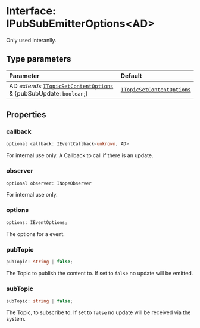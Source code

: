 # Interface: IPubSubEmitterOptions<AD\>

Only used interanlly.

## Type parameters

| Parameter                                                                                                    | Default                                                           |
| :----------------------------------------------------------------------------------------------------------- | :---------------------------------------------------------------- |
| AD _extends_ [`ITopicSetContentOptions`](interface.ITopicSetContentOptions.md) & \{pubSubUpdate: `boolean`;} | [`ITopicSetContentOptions`](interface.ITopicSetContentOptions.md) |

## Properties

### callback

```ts
optional callback: IEventCallback<unknown, AD>
```

For internal use only. A Callback to call if there is an update.

### observer

```ts
optional observer: INopeObserver
```

For internal use only.

### options

```ts
options: IEventOptions;
```

The options for a event.

### pubTopic

```ts
pubTopic: string | false;
```

The Topic to publish the content to. If set to `false` no update will be emitted.

### subTopic

```ts
subTopic: string | false;
```

The Topic, to subscribe to. If set to `false` no update will be received via the system.
